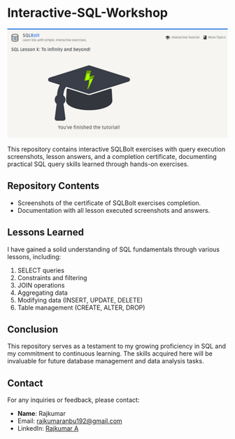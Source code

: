 # Interactive-SQL-Workshop

![UI preview](Images/Certificate.png)

This repository contains interactive SQLBolt exercises with query execution screenshots, lesson answers, and a completion certificate, documenting practical SQL query skills learned through hands-on exercises.

## Repository Contents

- Screenshots of the certificate of SQLBolt exercises completion.
- Documentation with all lesson executed screenshots and answers.

## Lessons Learned

I have gained a solid understanding of SQL fundamentals through various lessons, including:

1. SELECT queries
2. Constraints and filtering
3. JOIN operations
4. Aggregating data
5. Modifying data (INSERT, UPDATE, DELETE)
6. Table management (CREATE, ALTER, DROP)

## Conclusion

This repository serves as a testament to my growing proficiency in SQL and my commitment to continuous learning. The skills acquired here will be invaluable for future database management and data analysis tasks.


## Contact

For any inquiries or feedback, please contact:
- **Name**: Rajkumar
- Email: rajkumaranbu192@gmail.com
- LinkedIn: [Rajkumar A](https://www.linkedin.com/in/rajkumar-cse/)
